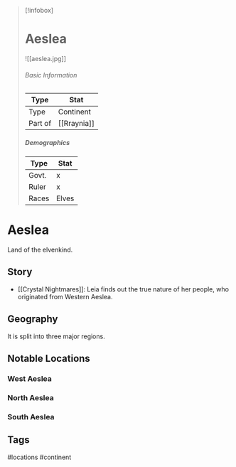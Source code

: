 > [!infobox]
> # Aeslea
> ![[aeslea.jpg]]
> ###### Basic Information
> | Type | Stat |
> | ---- | ---- |
> | Type| Continent |
> | Part of | [[Rraynia]] |
> ##### Demographics
> | Type | Stat |
> | ---- | ---- |
> | Govt. | x |
> | Ruler | x |
> |Races|Elves|

# Aeslea
Land of the elvenkind.

## Story
- [[Crystal Nightmares]]: Leia finds out the true nature of her people, who originated from Western Aeslea.

## Geography
It is split into three major regions.

##  Notable Locations
### West Aeslea
### North Aeslea
### South Aeslea



## Tags
#locations #continent 